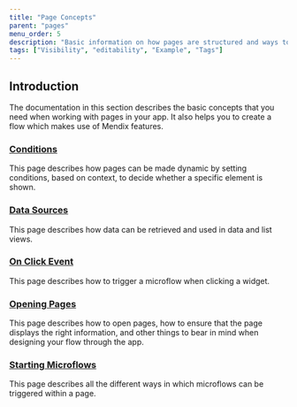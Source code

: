 ```yaml
---
title: "Page Concepts"
parent: "pages"
menu_order: 5
description: "Basic information on how pages are structured and ways to create an application flow."
tags: ["Visibility", "editability", "Example", "Tags"]
---
```


## Introduction

The documentation in this section describes the basic concepts that you need when working with pages in your app. It also helps you to create a flow which makes use of Mendix features.

### [Conditions](conditions)

This page describes how pages can be made dynamic by setting conditions, based on context, to decide whether a specific element is shown.

### [Data Sources](data-sources)

This page describes how data can be retrieved and used in data and list views.

### [On Click Event](on-click-event)

This page describes how to trigger a microflow when clicking a widget.

### [Opening Pages](opening-pages)

This page describes how to open pages, how to ensure that the page displays the right information, and other things to bear in mind when designing your flow through the app.

### [Starting Microflows](starting-microflows)

This page describes all the different ways in which microflows can be triggered within a page.
